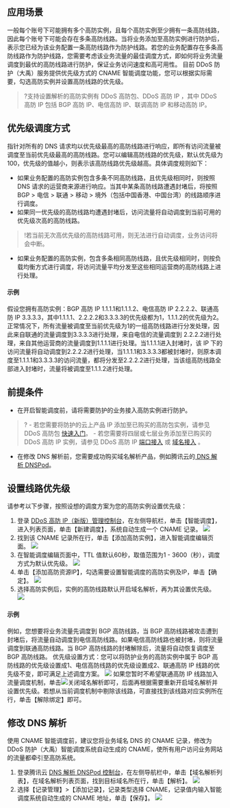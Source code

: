 ## 应用场景
一般每个账号下可能拥有多个高防实例，且每个高防实例至少拥有一条高防线路，因此每个账号下可能会存在多条高防线路。当将业务添加至高防实例进行防护后，表示您已经为该业务配置一条高防线路作为防护线路。若您的业务配置存在多条高防线路作为防护线路，您需要考虑该业务流量的最佳调度方式，即如何将业务流量调度到最优的高防线路进行防护，保证业务访问速度和高可用性。
目前 DDoS 防护（大禹）服务提供优先级方式的 CNAME 智能调度功能，您可以根据实际需要，勾选高防实例并设置高防线路的优先级。
>?支持设置解析的高防实例有 DDoS 高防包、DDoS 高防 IP ，其中 DDoS 高防 IP 包括 BGP 高防 IP、电信高防 IP、联调高防 IP 和移动高防 IP。

## 优先级调度方式
指针对所有的 DNS 请求均以优先级最高的高防线路进行响应，即所有访问流量被调度至当前优先级最高的高防线路。您可以编辑高防线路的优先级，默认优先级为100，优先级的值越小，则表示该高防线路优先级越高。具体调度规则如下：
- 如果业务配置的高防实例包含多条不同高防线路，且优先级相同时，则按照 DNS 请求的运营商来源进行响应。当其中某条高防线路遭遇封堵后，将按照 BGP > 电信 > 联通 > 移动 > 境外（包括中国香港、中国台湾）的线路顺序进行调度。
- 如果同一优先级的高防线路均遭遇封堵后，访问流量将自动调度到当前可用的优先级次高的高防线路。
>!若当前无次高优先级的高防线路可用，则无法进行自动调度，业务访问将会中断。
- 如果业务配置的高防实例，包含多条相同高防线路，且优先级相同时，则按负载均衡方式进行调度，将访问流量平均分发至这些相同运营商的高防线路上进行处理。

#### 示例
假设您拥有高防实例：BGP 高防 IP 1.1.1.1和1.1.1.2、电信高防 IP 2.2.2.2、联通高防 IP 3.3.3.3，其中1.1.1.1、2.2.2.2和3.3.3.3的优先级都为1，1.1.1.2的优先级为2。正常情况下，所有流量被调度至当前优先级为1的一组高防线路进行分发处理，因此来自联通的流量调度到3.3.3.3进行处理，来自电信的流量调度到 2.2.2.2进行处理，来自其他运营商的流量调度到1.1.1.1进行处理。当1.1.1.1进入封堵时，该 IP 下的访问流量将自动调度到2.2.2.2进行处理，当1.1.1.1和3.3.3.3都被封堵时，则原本调度至1.1.1.1和3.3.3.3的访问流量，都将分发至2.2.2.2进行处理，当该组高防线路全部进入封堵时，流量将被调度至1.1.1.2进行处理。
## 前提条件
- 在开启智能调度前，请将需要防护的业务接入高防实例进行防护。
>?
	- 若您需要将防护的云上产品 IP 添加至已购买的高防包实例，请参见 DDoS 高防包 [快速入门](https://cloud.tencent.com/document/product/1021/43898)。
	- 若您需要将四层或七层业务添加至已购买的 DDoS 高防 IP 实例，请参见  DDoS 高防 IP [端口接入](https://cloud.tencent.com/document/product/1014/44105) 或 [域名接入](https://cloud.tencent.com/document/product/1014/44106) 。


- 在修改 DNS 解析前，您需要成功购买域名解析产品，例如腾讯云的[ DNS 解析 DNSPod](https://cloud.tencent.com/document/product/302/2589)。

## 设置线路优先级
请参考以下步骤，按照设想的调度方案为您的高防实例设置优先级：
1. 登录 [DDoS 高防 IP（新版）管理控制台](https://console.cloud.tencent.com/ddos/antiddos-advanced/overview)，在左侧导航栏，单击【智能调度】，进入列表页面，单击【新建调度】，系统自动生成一个 CNAME 记录。
![](https://main.qcloudimg.com/raw/a784c3127a33a10fa6eed82e5cf10497.png)
2. 找到该 CNAME 记录所在行，单击【添加高防实例】，进入智能调度编辑页面。
![](https://main.qcloudimg.com/raw/1513c21da0963ab2a82fbf9aaa94f900.png)
3. 在智能调度编辑页面中，TTL 值默认60秒，取值范围为1 - 3600（秒），调度方式为默认优先级。
![](https://main.qcloudimg.com/raw/ba270e57cc5df9cedd6d44d995db888c.png)
4. 单击【添加高防资源IP】，勾选需要设置智能调度的高防实例及IP，单击【确定】。
![](https://main.qcloudimg.com/raw/f13db809acc3ed490d67dd0c747c05c3.png)
5. 选择高防实例后，实例的高防线路默认开启域名解析，再为其设置优先级。
![](https://main.qcloudimg.com/raw/024751c8883a3cff54b27b13fd2ead36.png)
#### 示例
例如，您想要将业务流量先调度到 BGP 高防线路，当 BGP 高防线路被攻击遭到封堵后，将流量自动调度到电信高防线路。如果电信高防线路也被封堵，则将流量调度到联通高防线路。当 BGP 高防线路的封堵解除后，流量将自动恢复调度至 BGP 高防线路。
优先级设置方式：您可以将防护业务的高防实例中属于 BGP 高防线路的优先级设置成1、电信高防线路的优先级设置成2、联通高防 IP 线路的优先级不变，即可满足上述调度方案。
![](https://main.qcloudimg.com/raw/d5a2e5c8c7ffc55d58280446a4ffe44b.png)
如果您暂时不希望联通高防 IP 线路加入流量调度机制，单击<img src="https://main.qcloudimg.com/raw/5a5d700ec3e79ad7e0e6f50d4f440b02.png" style = "margin:0;">关闭域名解析即可，后面再根据需要重新开启域名解析并设置优先级。若想从当前调度机制中剔除该线路，可直接找到该线路对应实例所在行，单击【解除绑定】即可。

## 修改 DNS 解析
使用 CNAME 智能调度前，建议您将业务域名 DNS 的 CNAME 记录，修改为 DDoS 防护（大禹）智能调度系统自动生成的 CNAME，使所有用户访问业务网站的流量都牵引至高防系统。
1. 登录腾讯云 [DNS 解析 DNSPod 控制台](https://console.cloud.tencent.com/cns)，在左侧导航栏中，单击【域名解析列表】，在域名解析列表页面，找到目标域名所在行，单击【解析】。
![](https://main.qcloudimg.com/raw/31e86278ecfc0dde46f345edebd531b6.png)
2. 选择【记录管理】>【添加记录】，记录类型选择 CNAME，记录值内输入智能调度系统自动生成的 CNAME 地址，单击【保存】。
![](https://main.qcloudimg.com/raw/b81a09f5f526341cc74513d41ae45ef4.png)
